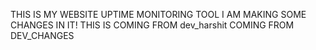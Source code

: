 THIS IS MY WEBSITE UPTIME MONITORING TOOL
I AM MAKING SOME CHANGES IN IT!
THIS IS COMING FROM dev_harshit
COMING FROM DEV_CHANGES
